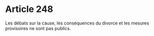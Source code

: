 # Article 248

Les débats sur la cause, les conséquences du divorce et les mesures provisoires ne sont pas publics.
